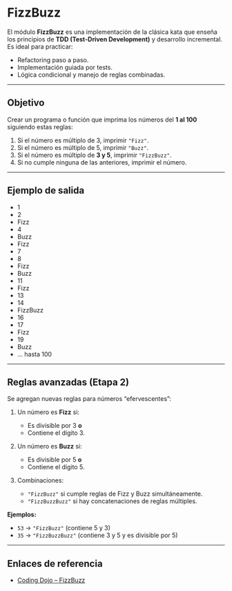 # FizzBuzz

El módulo **FizzBuzz** es una implementación de la clásica kata que enseña los principios de **TDD (Test-Driven Development)** y desarrollo incremental.  
Es ideal para practicar:

- Refactoring paso a paso.
- Implementación guiada por tests.
- Lógica condicional y manejo de reglas combinadas.

---

## Objetivo

Crear un programa o función que imprima los números del **1 al 100** siguiendo estas reglas:

1. Si el número es múltiplo de 3, imprimir `"Fizz"`.
2. Si el número es múltiplo de 5, imprimir `"Buzz"`.
3. Si el número es múltiplo de **3 y 5**, imprimir `"FizzBuzz"`.
4. Si no cumple ninguna de las anteriores, imprimir el número.

---

## Ejemplo de salida


- 1
- 2
- Fizz
- 4
- Buzz
- Fizz
- 7
- 8
- Fizz
- Buzz
- 11
- Fizz
- 13
- 14
- FizzBuzz
- 16
- 17
- Fizz
- 19
- Buzz
- ... hasta 100


---

## Reglas avanzadas (Etapa 2)

Se agregan nuevas reglas para números “efervescentes”:

1. Un número es **Fizz** si:
    - Es divisible por 3 **o**
    - Contiene el dígito 3.

2. Un número es **Buzz** si:
    - Es divisible por 5 **o**
    - Contiene el dígito 5.

3. Combinaciones:
    - `"FizzBuzz"` si cumple reglas de Fizz y Buzz simultáneamente.
    - `"FizzBuzzBuzz"` si hay concatenaciones de reglas múltiples.

**Ejemplos:**

- `53` → `"FizzBuzz"` (contiene 5 y 3)
- `35` → `"FizzBuzzBuzz"` (contiene 3 y 5 y es divisible por 5)

---

## Enlaces de referencia

- [Coding Dojo – FizzBuzz](https://codingdojo.org/kata/FizzBuzz/)

